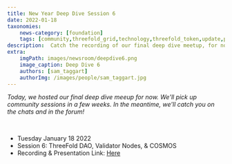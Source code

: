 ```yaml
---
title: New Year Deep Dive Session 6
date: 2022-01-18
taxonomies:
    news-category: [foundation]
    tags: [community,threefold_grid,technology,threefold_token,update,peer_to_peer]
description:  Catch the recording of our final deep dive meetup, for now.
extra:
    imgPath: images/newsroom/deepdive6.png
    image_caption: Deep Dive 6
    authors: [sam_taggart]
    authorImg: /images/people/sam_taggart.jpg
---
```



*Today, we hosted our final deep dive meeup for now. We'll pick up community sessions in a few weeks. In the meantime, we'll catch you on the chats and in the forum!*

<br/>

- Tuesday January 18 2022
- Session 6: ThreeFold DAO, Validator Nodes, & COSMOS
- Recording & Presentation Link: [Here](https://forum.threefold.io/t/tf-deep-dive-session-6-threefold-dao-validator-nodes-cosmos/1784)